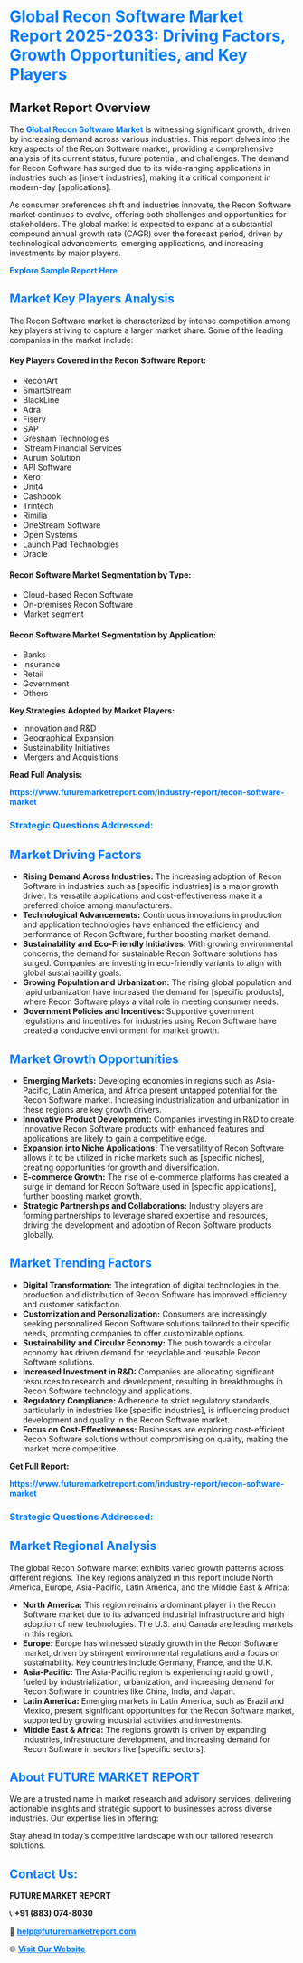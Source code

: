 <h1 style="color: #007BFF;">Global Recon Software Market Report 2025-2033: Driving Factors, Growth Opportunities, and Key Players</h1>

<section id="overview">
<h2>Market Report Overview</h2>
<p>The <a href="https://www.futuremarketreport.com/industry-report/recon-software-market" style="color: #007BFF; text-decoration: none;"><strong>Global Recon Software Market</strong></a> is witnessing significant growth, driven by increasing demand across various industries. This report delves into the key aspects of the Recon Software market, providing a comprehensive analysis of its current status, future potential, and challenges. The demand for Recon Software has surged due to its wide-ranging applications in industries such as [insert industries], making it a critical component in modern-day [applications].</p>
<p>As consumer preferences shift and industries innovate, the Recon Software market continues to evolve, offering both challenges and opportunities for stakeholders. The global market is expected to expand at a substantial compound annual growth rate (CAGR) over the forecast period, driven by technological advancements, emerging applications, and increasing investments by major players.</p>
</section>

<section id="overview">
<p><a href="https://www.futuremarketreport.com/request-sample/reportId=101926" style="color: #007BFF; text-decoration: none;"><strong>Explore Sample Report Here</strong></a></p>
</section>

<section id="key-players">
<h2 style="color: #007BFF;">Market Key Players Analysis</h2>
<p>The Recon Software market is characterized by intense competition among key players striving to capture a larger market share. Some of the leading companies in the market include:</p>
<h4>Key Players Covered in the Recon Software Report:</h4>
<ul><li>ReconArt</li><li>SmartStream</li><li>BlackLine</li><li>Adra</li><li>Fiserv</li><li>SAP</li><li>Gresham Technologies</li><li>IStream Financial Services</li><li>Aurum Solution</li><li>API Software</li><li>Xero</li><li>Unit4</li><li>Cashbook</li><li>Trintech</li><li>Rimilia</li><li>OneStream Software</li><li>Open Systems</li><li>Launch Pad Technologies</li><li>Oracle</li></ul>
<h4>Recon Software Market Segmentation by Type:</h4>
<ul><li>Cloud-based Recon Software</li><li>On-premises Recon Software</li><li>Market segment</li></ul>

<h4>Recon Software Market Segmentation by Application:</h4>
<ul><li>Banks</li><li>Insurance</li><li>Retail</li><li>Government</li><li>Others</li></ul>
<p><strong>Key Strategies Adopted by Market Players:</strong></p>
<ul>
<li>Innovation and R&D</li>
<li>Geographical Expansion</li>
<li>Sustainability Initiatives</li>
<li>Mergers and Acquisitions</li>
</ul>
</section>

<section>
<p><strong>Read Full Analysis: </strong></p><a href="https://www.futuremarketreport.com/industry-report/recon-software-market" style="color: #007BFF; text-decoration: none;"><strong>https://www.futuremarketreport.com/industry-report/recon-software-market</strong></a>
<h3 style="color: #007BFF;">Strategic Questions Addressed:</h3>
</section>

<section id="driving-factors">
<h2 style="color: #007BFF;">Market Driving Factors</h2>
<ul>
<li><strong>Rising Demand Across Industries:</strong> The increasing adoption of Recon Software in industries such as [specific industries] is a major growth driver. Its versatile applications and cost-effectiveness make it a preferred choice among manufacturers.</li>
<li><strong>Technological Advancements:</strong> Continuous innovations in production and application technologies have enhanced the efficiency and performance of Recon Software, further boosting market demand.</li>
<li><strong>Sustainability and Eco-Friendly Initiatives:</strong> With growing environmental concerns, the demand for sustainable Recon Software solutions has surged. Companies are investing in eco-friendly variants to align with global sustainability goals.</li>
<li><strong>Growing Population and Urbanization:</strong> The rising global population and rapid urbanization have increased the demand for [specific products], where Recon Software plays a vital role in meeting consumer needs.</li>
<li><strong>Government Policies and Incentives:</strong> Supportive government regulations and incentives for industries using Recon Software have created a conducive environment for market growth.</li>
</ul>
</section>

<section id="growth-opportunities">
<h2 style="color: #007BFF;">Market Growth Opportunities</h2>
<ul>
<li><strong>Emerging Markets:</strong> Developing economies in regions such as Asia-Pacific, Latin America, and Africa present untapped potential for the Recon Software market. Increasing industrialization and urbanization in these regions are key growth drivers.</li>
<li><strong>Innovative Product Development:</strong> Companies investing in R&D to create innovative Recon Software products with enhanced features and applications are likely to gain a competitive edge.</li>
<li><strong>Expansion into Niche Applications:</strong> The versatility of Recon Software allows it to be utilized in niche markets such as [specific niches], creating opportunities for growth and diversification.</li>
<li><strong>E-commerce Growth:</strong> The rise of e-commerce platforms has created a surge in demand for Recon Software used in [specific applications], further boosting market growth.</li>
<li><strong>Strategic Partnerships and Collaborations:</strong> Industry players are forming partnerships to leverage shared expertise and resources, driving the development and adoption of Recon Software products globally.</li>
</ul>
</section>

<section id="trending-factors">
<h2 style="color: #007BFF;">Market Trending Factors</h2>
<ul>
<li><strong>Digital Transformation:</strong> The integration of digital technologies in the production and distribution of Recon Software has improved efficiency and customer satisfaction.</li>
<li><strong>Customization and Personalization:</strong> Consumers are increasingly seeking personalized Recon Software solutions tailored to their specific needs, prompting companies to offer customizable options.</li>
<li><strong>Sustainability and Circular Economy:</strong> The push towards a circular economy has driven demand for recyclable and reusable Recon Software solutions.</li>
<li><strong>Increased Investment in R&D:</strong> Companies are allocating significant resources to research and development, resulting in breakthroughs in Recon Software technology and applications.</li>
<li><strong>Regulatory Compliance:</strong> Adherence to strict regulatory standards, particularly in industries like [specific industries], is influencing product development and quality in the Recon Software market.</li>
<li><strong>Focus on Cost-Effectiveness:</strong> Businesses are exploring cost-efficient Recon Software solutions without compromising on quality, making the market more competitive.</li>
</ul>
</section>

<section>
<p><strong>Get Full Report: </strong></p><a href="https://www.futuremarketreport.com/industry-report/recon-software-market" style="color: #007BFF; text-decoration: none;"><strong>https://www.futuremarketreport.com/industry-report/recon-software-market</strong></a>
<h3 style="color: #007BFF;">Strategic Questions Addressed:</h3>
</section>


<section id="regional-analysis">
<h2 style="color: #007BFF;">Market Regional Analysis</h2>
<p>The global Recon Software market exhibits varied growth patterns across different regions. The key regions analyzed in this report include North America, Europe, Asia-Pacific, Latin America, and the Middle East & Africa:</p>
<ul>
<li><strong>North America:</strong> This region remains a dominant player in the Recon Software market due to its advanced industrial infrastructure and high adoption of new technologies. The U.S. and Canada are leading markets in this region.</li>
<li><strong>Europe:</strong> Europe has witnessed steady growth in the Recon Software market, driven by stringent environmental regulations and a focus on sustainability. Key countries include Germany, France, and the U.K.</li>
<li><strong>Asia-Pacific:</strong> The Asia-Pacific region is experiencing rapid growth, fueled by industrialization, urbanization, and increasing demand for Recon Software in countries like China, India, and Japan.</li>
<li><strong>Latin America:</strong> Emerging markets in Latin America, such as Brazil and Mexico, present significant opportunities for the Recon Software market, supported by growing industrial activities and investments.</li>
<li><strong>Middle East & Africa:</strong> The region’s growth is driven by expanding industries, infrastructure development, and increasing demand for Recon Software in sectors like [specific sectors].</li>
</ul>
</section>

<footer>
<h2 style="color: #007BFF;">About FUTURE MARKET REPORT</h2>
<p>We are a trusted name in market research and advisory services, delivering actionable insights and strategic support to businesses across diverse industries. Our expertise lies in offering:</p>

<p>Stay ahead in today’s competitive landscape with our tailored research solutions.</p>

<h2 style="color: #007BFF;">Contact Us:</h2>
<p><strong>FUTURE MARKET REPORT</strong></p>
<p>📞 <strong>+91 (883) 074-8030</strong></p>
<p>📧 <strong><a href="mailto:help@futuremarketreport.com" style="color: #007BFF;">help@futuremarketreport.com</a></strong></p>
<p>🌐 <strong><a href="https://www.futuremarketreport.com/" style="color: #007BFF;">Visit Our Website</a></strong></p>
</footer>